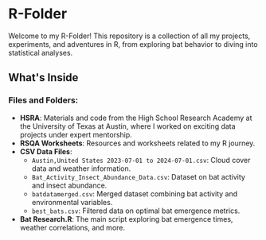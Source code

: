 # R-Folder

Welcome to my R-Folder! This repository is a collection of all my projects, experiments, and adventures in R, from exploring bat behavior to diving into statistical analyses.

## What's Inside
### Files and Folders:
- **HSRA**: Materials and code from the High School Research Academy at the University of Texas at Austin, where I worked on exciting data projects under expert mentorship.
- **RSQA Worksheets**: Resources and worksheets related to my R journey.
- **CSV Data Files**: 
  - `Austin,United States 2023-07-01 to 2024-07-01.csv`: Cloud cover data and weather information.
  - `Bat_Activity_Insect_Abundance_Data.csv`: Dataset on bat activity and insect abundance.
  - `batdatamerged.csv`: Merged dataset combining bat activity and environmental variables.
  - `best_bats.csv`: Filtered data on optimal bat emergence metrics.
- **Bat Research.R**: The main script exploring bat emergence times, weather correlations, and more.

